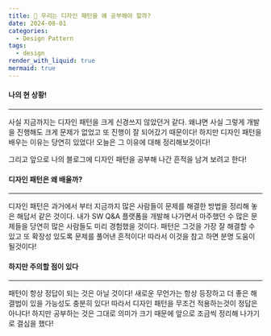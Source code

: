 ```yaml
---
title: 🐰 우리는 디자인 패턴을 왜 공부해야 할까?
date: 2024-08-01
categories:
  - Design Pattern
tags:
  - design
render_with_liquid: true
mermaid: true
---
```

#### 나의 현 상황!
---
사실 지금까지는 디자인 패턴을 크게 신경쓰지 않았던거 같다. 왜냐면 사실 그렇게 개발을 진행해도 크게 문제가 없었고 또 진행이 잘 되어갔기 때문이다! 하지만 디자인 패턴을 배우는 이유는 당연히 있었다! 오늘은 그 이유에 대해 정리해보것이다!

그리고 앞으로 나의 블로그에 디자인 패턴을 공부해 나간 흔적을 남겨 보려고 한다!

#### 디자인 패턴은 왜 배울까?
---
디자인 패턴은 과거에서 부터 지금까지 많은 사람들이 문제를 해결한 방법을 정리해 놓은 해답서 같은 것이다.
내가 SW Q&A 플랫폼을 개발해 나가면서 마주했던 수 많은 문제들을 당연히 많은 사람들도 미리 경험했을 것이다. 패턴은 그것을 가장 잘 해결할 수 있고 또 확장성 있도록 문제를 풀어낸 흔적이다! 따라서 이것을 참고 하면 분명 도움이 될것이다!

#### 하지만 주의할 점이 있다
---
패턴이 항상 정답이 되는 것은 아닐 것이다! 새로운 무언가는 항상 등장하고 더 좋은 해결법이 있을 가능성도 충분히 있다! 따라서 디자인 패턴을 무조건 적용하는것이 정답은 아니다! 하지만 공부하는 것은 그대로 의미가 크기 때문에 앞으로 조금씩 정리해 나가기로 결심을 했다!